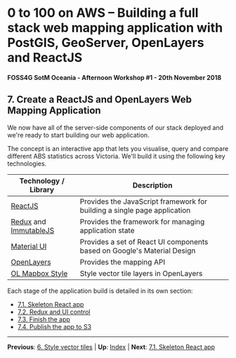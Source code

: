 # 0 to 100 on AWS – Building a full stack web mapping application with PostGIS, GeoServer, OpenLayers and ReactJS

#### FOSS4G SotM Oceania - Afternoon Workshop #1 - 20th November 2018

## 7. Create a ReactJS and OpenLayers Web Mapping Application

We now have all of the server-side components of our stack deployed and we're
ready to start building our web application.

The concept is an interactive app that lets you visualise, query and compare
different ABS statistics across Victoria. We'll build it using the following
key technologies.

| Technology / Library | Description | 
| --- | --- |
| [ReactJS](https://reactjs.org/) | Provides the JavaScript framework for building a single page application |
| [Redux](https://Redux.js.org/) and [ImmutableJS](http://facebook.github.io/immutable-js/) | Provides the framework for managing application state |
| [Material UI]() | Provides a set of React UI components based on Google's Material Design |
| [OpenLayers](https://openlayers.org/) | Provides the mapping API |
| [OL Mapbox Style](https://github.com/boundlessgeo/ol-mapbox-style) | Style vector tile layers in OpenLayers |

Each stage of the application build is detailed in its own section:

* [7.1. Skeleton React app](section-7-1-skeleton-app.md)
* [7.2. Redux and UI control](section-7-2-ui.md)
* [7.3. Finish the app](section-7-3-finish-app.md)
* [7.4. Publish the app to S3](section-7-4-publish-app.md)

***

**Previous**: [6. Style vector tiles](section-6-style.md) | **Up**: [Index](README.md) | **Next**: [7.1. Skeleton React app](section-7-1-skeleton-app.md)
